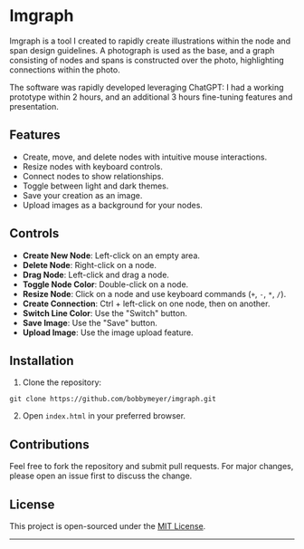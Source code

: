 # Imgraph

Imgraph is a tool I created to rapidly create illustrations within the node and span design guidelines. A photograph is used as the base, and a graph consisting of nodes and spans is constructed over the photo, highlighting connections within the photo.

The software was rapidly developed leveraging ChatGPT: I had a working prototype within 2 hours, and an additional 3 hours fine-tuning features and presentation.

## Features

- Create, move, and delete nodes with intuitive mouse interactions.
- Resize nodes with keyboard controls.
- Connect nodes to show relationships.
- Toggle between light and dark themes.
- Save your creation as an image.
- Upload images as a background for your nodes.

## Controls

- **Create New Node**: Left-click on an empty area.
- **Delete Node**: Right-click on a node.
- **Drag Node**: Left-click and drag a node.
- **Toggle Node Color**: Double-click on a node.
- **Resize Node**: Click on a node and use keyboard commands (`+`, `-`, `*`, `/`).
- **Create Connection**: Ctrl + left-click on one node, then on another.
- **Switch Line Color**: Use the "Switch" button.
- **Save Image**: Use the "Save" button.
- **Upload Image**: Use the image upload feature.

## Installation

1. Clone the repository:
```
git clone https://github.com/bobbymeyer/imgraph.git
```
2. Open `index.html` in your preferred browser.

## Contributions

Feel free to fork the repository and submit pull requests. For major changes, please open an issue first to discuss the change.

## License

This project is open-sourced under the [MIT License](LICENSE).

---
